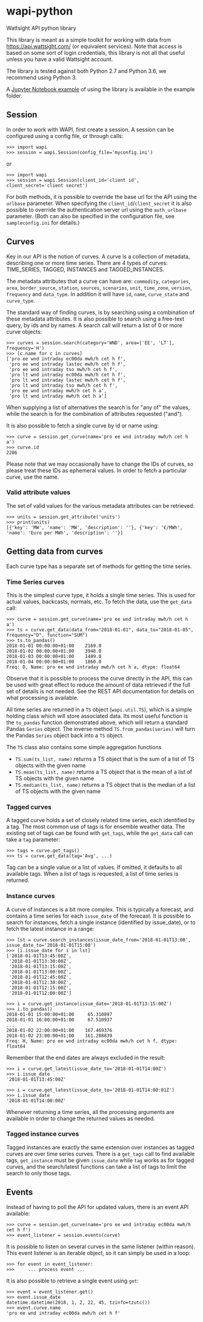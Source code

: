 # wapi-python
Wattsight API python library

This library is meant as a simple toolkit for working with data from
https://api.wattsight.com/ (or equivalent services).  Note that access
is based on some sort of login credentials, this library is not all
that useful unless you have a valid Wattsight account.

The library is tested against both Python 2.7 and Python 3.6,
we recommend using Python 3.

A [Jupyter Notebook example](example/README.md) of using the library is available in the example folder.


## Session

In order to work with WAPI, first create a session.  A session can be configured
using a config file, or through calls:

```commandline
>>> import wapi
>>> session = wapi.Session(config_file='myconfig.ini')
```

or

```commandline
>>> import wapi
>>> session = wapi.Session(client_id='client id', client_secret='client secret')
```

For both methods, it is possible to override the base url for the API using the `urlbase`
parameter.  When specifying the `client_id`/`client_secret` it is also possible to
override the authentication server url using the `auth_urlbase` parameter.
(Both can also be specified in the configuration file, see `sampleconfig.ini` for details.)

## Curves

Key in our API is the notion of curves.  A curve is a collection of metadata, describing
one or more time series.  There are 4 types of curves: TIME_SERIES, TAGGED, INSTANCES
and TAGGED_INSTANCES.

The metadata attributes that a curve can have are: `commodity`, `categories`, `area`,
`border_source`, `station`, `sources`, `scenarios`, `unit`, `time_zone`, `version`,
`frequency` and `data_type`.  In addition it will have `id`, `name`, `curve_state`
and `curve_type`.

The standard way of finding curves, is by searching using a combination of these metadata
attributes.  It is also possible to search using a free-text query, by ids and by names.
A search call will return a list of 0 or more curve objects:

```commandline
>>> curves = session.search(category='WND', area=['EE', 'LT'], frequency='H')
>>> [c.name for c in curves]
['pro ee wnd intraday ec00da mwh/h cet h f',
 'pro ee wnd intraday lastec mwh/h cet h f',
 'pro ee wnd intraday tso mwh/h cet h f',
 'pro lt wnd intraday ec00da mwh/h cet h f',
 'pro lt wnd intraday lastec mwh/h cet h f',
 'pro lt wnd intraday tso mwh/h cet h f',
 'pro ee wnd intraday mwh/h cet h a',
 'pro lt wnd intraday mwh/h cet h a']
```

When supplying a list of alternatives the search is for "any of" the values,
while the search is for the combination of attributes requested ("and").

It is also possible to fetch a single curve by id or name using:

```commandline
>>> curve = session.get_curve(name='pro ee wnd intraday mwh/h cet h a')
>>> curve.id
2206
```

Please note that we may occasionally have to change the IDs of curves, so please treat
these IDs as ephemeral values.  In order to fetch a particular curve, use the name.

### Valid attribute values

The set of valid values for the various metadata attributes can be retrieved:

```commandline
>>> units = session.get_attribute('units')
>>> print(units)
[{'key': 'MW', 'name': 'MW', 'description': ''}, {'key': '€/MWh', 'name': 'Euro per MWh', 'description': ''}]
```


## Getting data from curves

Each curve type has a separate set of methods for getting the time series.

### Time Series curves

This is the simplest curve type, it holds a single time series.  This is used for
actual values, backcasts, normals, etc.  To fetch the data, use the `get_data` call:

```commandline
>>> curve = session.get_curve(name='pro ee wnd intraday mwh/h cet h a')
>>> ts = curve.get_data(data_from="2018-01-01", data_to="2018-01-05", frequency="D", function="SUM")
>>> ts.to_pandas()
2018-01-01 00:00:00+01:00    2169.0
2018-01-02 00:00:00+01:00    3948.0
2018-01-03 00:00:00+01:00    1489.0
2018-01-04 00:00:00+01:00    1860.0
Freq: D, Name: pro ee wnd intraday mwh/h cet h a, dtype: float64
```

Observe that it is possible to process the curve directly in the API, this can be used with
great effect to reduce the amount of data retrieved if the full set of details is not needed.
See the REST API documentation for details on what processing is available.

All time series are returned in a `TS` object (`wapi.util.TS`), which is a simple holding
class which will store associated data.  Its most useful function is the `to_pandas` function
demonstrated above, which will return a standard Pandas `Series` object.
The inverse method `TS.from_pandas(series)` will turn the Pandas `Series` object back into a `TS` object.

The `TS` class also contains some simple aggregation functions
* `TS.sum(ts_list, name)` returns a TS object that is the sum of a list of TS objects with the given name
* `TS.mean(ts_list, name)` returns a TS object that is the mean of a list of TS objects with the given name
* `TS.median(ts_list, name)` returns a TS object that is the median of a list of TS objects with the given name


### Tagged curves

A tagged curve holds a set of closely related time series, each identified by a tag.  The most
common use of tags is for ensemble weather data.  The existing set of tags can be found
with `get_tags`, while the `get_data` call can take a `tag` parameter:

```commandline
>>> tags = curve.get_tags()
>>> ts = curve.get_data(tag='Avg', ...)
```

Tag can be a single value or a list of values.  If omitted, it defaults to all available tags.
When a list of tags is requested, a list of time series is returned.


### Instance curves

A curve of instances is a bit more complex.  This is typically a forecast, and contains
a time series for each `issue_date` of the forecast.  It is possible to search for instances,
fetch a single instance (identified by issue_date), or to fetch the latest instance in a range:

```commandline
>>> lst = curve.search_instances(issue_date_from='2018-01-01T13:00', issue_date_to='2018-01-01T15:00')
>>> [i.issue_date for i in lst]
['2018-01-01T13:45:00Z',
 '2018-01-01T13:30:00Z',
 '2018-01-01T13:15:00Z',
 '2018-01-01T13:00:00Z',
 '2018-01-01T12:45:00Z',
 '2018-01-01T12:30:00Z',
 '2018-01-01T12:15:00Z',
 '2018-01-01T12:00:00Z']

>>> i = curve.get_instance(issue_date='2018-01-01T13:15:00Z')
>>> i.to_pandas()
2018-01-01 15:00:00+01:00     65.310897
2018-01-01 16:00:00+01:00     67.510937
...
2018-01-02 22:00:00+01:00    167.469376
2018-01-02 23:00:00+01:00    161.208839
Freq: H, Name: pro ee wnd intraday ec00da mwh/h cet h f, dtype: float64
```

Remember that the end dates are always excluded in the result:

```commandline
>>> i = curve.get_latest(issue_date_to='2018-01-01T14:00Z')
>>> i.issue_date
'2018-01-01T13:45:00Z'

>>> i = curve.get_latest(issue_date_to='2018-01-01T14:00:01Z')
>>> i.issue_date
'2018-01-01T14:00:00Z'
```

Whenever returning a time series, all the processing arguments are available in order to
change the returned values as needed.


### Tagged instance curves

Tagged instances are exactly the same extension over instances as tagged curves are over
time series curves.  There is a `get_tags` call to find available tags, `get_instance`
must be given `issue_date` while `tag` works as for tagged curves, and the search/latest
functions can take a list of tags to limit the search to only those tags.


## Events

Instead of having to poll the API for updated values, there is an event API available:

```commandline
>>> curve = session.get_curve(name='pro ee wnd intraday ec00da mwh/h cet h f')
>>> event_listener = session.events(curve)
```

It is possible to listen on several curves in the same listener (within reason).
This event listener is an iterable object, so it can simply be used in a loop:

```commandline
>>> for event in event_listener:
>>>     ... process event ...
```

It is also possible to retrieve a single event using `get`:

```commandline
>>> event = event_listener.get()
>>> event.issue_date
datetime.datetime(2018, 1, 2, 22, 45, tzinfo=tzutc())
>>> event.curve.name
'pro ee wnd intraday ec00da mwh/h cet h f'
```
